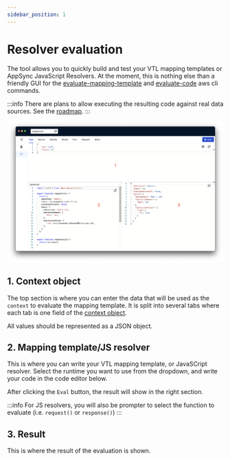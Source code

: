 ```yaml
---
sidebar_position: 1
---
```


# Resolver evaluation

The tool allows you to quickly build and test your VTL mapping templates or AppSync JavaScript Resolvers. At the moment, this is nothing else than a friendly GUI for the [evaluate-mapping-template](https://docs.aws.amazon.com/cli/latest/reference/appsync/evaluate-mapping-template.html) and [evaluate-code](https://docs.aws.amazon.com/cli/latest/reference/appsync/evaluate-code.html) aws cli commands.

:::info
There are plans to allow executing the resulting code against real data sources. See the [roadmap](https://github.com/orgs/graphboltdev/projects/1/views/1?filterQuery=mapping&pane=issue&itemId=11954302).
:::


![Mapping template evaluation](./img/evaluation.png)

## 1. Context object

The top section is where you can enter the data that will be used as the `context` to evaluate the mapping template. It is split into several tabs where each tab is one field of the [context object](https://docs.aws.amazon.com/appsync/latest/devguide/resolver-context-reference-js.html).

All values should be represented as a JSON object.


## 2. Mapping template/JS resolver

This is where you can write your VTL mapping template, or JavaSCript resolver. 
Select the runtime you want to use from the dropdown, and write your code in the code editor below. 


After clicking the `Eval` button, the result will show in the right section.

:::info
For JS resolvers, you will also be prompter to select the function to evaluate (i.e. `request()` or `response()`)
:::

## 3. Result

This is where the result of the evaluation is shown.

